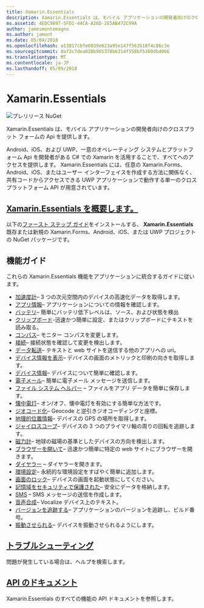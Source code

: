 ```yaml
---
title: Xamarin.Essentials
description: Xamarin.Essentials は、モバイル アプリケーションの開発者向けのクロスプラット フォームの Api を提供します。
ms.assetid: 4EDC9897-5FD1-44CA-A26D-2E5AB472C99A
author: jamesmontemagno
ms.author: jamont
ms.date: 05/04/2018
ms.openlocfilehash: a13017cbfe6039e623a95e147f563518f4c86c3e
ms.sourcegitcommit: 0a72c7dea020b965378b6314f558bf5360dbd066
ms.translationtype: MT
ms.contentlocale: ja-JP
ms.lasthandoff: 05/09/2018
---
```

# <a name="xamarinessentials"></a>Xamarin.Essentials

![プレリリース NuGet](~/media/shared/pre-release.png)

Xamarin.Essentials は、モバイル アプリケーションの開発者向けのクロスプラット フォームの Api を提供します。

Android、iOS、および UWP、一意のオペレーティング システムとプラットフォーム Api を開発者がある C# での Xamarin を活用することで、すべてへのアクセスを提供します。 Xamarin.Essentials には、任意の Xamarin.Forms、Android、iOS、またはユーザー インターフェイスを作成する方法に関係なく、共有コードからアクセスできる UWP アプリケーションで動作する単一のクロス プラットフォーム API が用意されています。

## <a name="get-started-with-xamarinessentialsget-startedmdcontextxamarinxamarin-forms"></a>[Xamarin.Essentials を概要します。](get-started.md?context=xamarin/xamarin-forms)

以下の[ファースト ステップ ガイド](get-started.md)をインストールする、 **Xamarin.Essentials**既存または新規の Xamarin.Forms、Android、iOS、または UWP プロジェクトの NuGet パッケージです。

## <a name="feature-guides"></a>機能ガイド

これらの Xamarin.Essentials 機能をアプリケーションに統合するガイドに従います。

* [加速度計](accelerometer.md?context=xamarin/xamarin-forms)– 3 つの次元空間内のデバイスの高速化データを取得します。
* [アプリ情報](app-information.md?context=xamarin/xamarin-forms)– アプリケーションについての情報を確認します。
* [バッテリ](battery.md?context=xamarin/xamarin-forms)– 簡単にバッテリ低下レベルは、ソース、および状態を検出
* [クリップボード](clipboard.md?context=xamarin/xamarin-forms)-迅速かつ簡単に設定、またはクリップボードにテキストを読み取る。
* [コンパス](compass.md?context=xamarin/xamarin-forms)– モニター コンパスを変更します。
* [接続](connectivity.md?context=xamarin/xamarin-forms)– 接続状態を確認して変更を検出します。
* [データ転送](data-transfer.md?context=xamarin/xamarin-forms)– テキストと web サイトを送信する他のアプリへの uri。
* [デバイス情報を表示](device-display.md?context=xamarin/xamarin-forms)– デバイスの画面のメトリックと印刷の向きを取得します。
* [デバイス情報](device-information.md?context=xamarin/xamarin-forms)– デバイスについて簡単に確認します。
* [電子メール](email.md?context=xamarin/xamarin-forms)– 簡単に電子メール メッセージを送信します。
* [ファイル システム ヘルパー](file-system-helpers.md?context=xamarin/xamarin-forms) – ファイルをアプリ データを簡単に保存します。
* [懐中電灯](flashlight.md?context=xamarin/xamarin-forms)– オン/オフ、懐中電灯を有効にする簡単な方法です。
* [ジオコード化](geocoding.md?context=xamarin/xamarin-forms)– Geocode と逆引きジオコーディングと座標。
* [地理的位置情報](geolocation.md?context=xamarin/xamarin-forms)– デバイスの GPS の場所を取得します。
* [ジャイロスコープ](gyroscope.md?context=xamarin/xamarin-forms)– デバイスの 3 つのプライマリ軸の周りの回転を追跡します。
* [磁力計](magnetometer.md?context=xamarin/xamarin-forms)– 地球の磁場の基準としたデバイスの方向を検出します。
* [ブラウザーを開いて](open-browser.md?context=xamarin/xamarin-forms)– 迅速かつ簡単に特定の web サイトにブラウザーを開きます。
* [ダイヤラー](phone-dialer.md?context=xamarin/xamarin-forms) – ダイヤラーを開きます。
* [環境設定](preferences.md?context=xamarin/xamarin-forms)– 永続的な環境設定をすばやく簡単に追加します。
* [画面のロック](screen-lock.md?context=xamarin/xamarin-forms)– デバイスの画面を起動状態にしてください。
* [記憶域をセキュリティで保護された](secure-storage.md?context=xamarin/xamarin-forms)– 安全にデータを格納します。
* [SMS](sms.md?context=xamarin/xamarin-forms) – SMS メッセージの送信を作成します。
* [音声合成](text-to-speech.md?context=xamarin/xamarin-forms)– Vocalize デバイス上のテキスト。
* [バージョンを追跡する](version-tracking.md?context=xamarin/xamarin-forms)– アプリケーションのバージョンを追跡し、ビルド番号。
* [振動させられる](vibrate.md?context=xamarin/xamarin-forms)– デバイスを振動させられるようにします。

## <a name="troubleshootingtroubleshootingmdcontextxamarinxamarin-forms"></a>[トラブルシューティング](troubleshooting.md?context=xamarin/xamarin-forms)

問題が発生している場合は、ヘルプを検索します。

## <a name="api-documentationxrefxamarinessentials"></a>[API のドキュメント](xref:Xamarin.Essentials)

Xamarin.Essentials のすべての機能の API ドキュメントを参照します。
